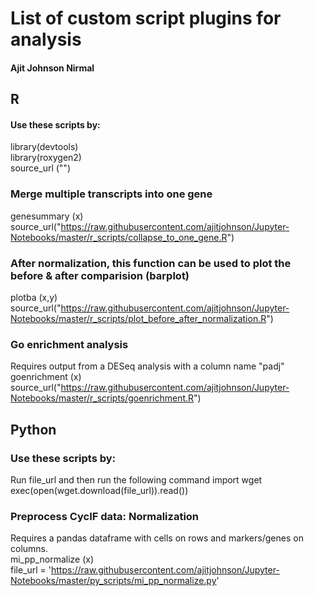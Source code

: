 # List of custom script plugins for analysis
#### Ajit Johnson Nirmal

## R
#### Use these scripts by:
library(devtools) </br>
library(roxygen2) </br>
source_url ("") </br>

### Merge multiple transcripts into one gene
genesummary (x) </br>
source_url("https://raw.githubusercontent.com/ajitjohnson/Jupyter-Notebooks/master/r_scripts/collapse_to_one_gene.R") </br>

### After normalization, this function can be used to plot the before & after comparision (barplot)
plotba (x,y) </br>
source_url("https://raw.githubusercontent.com/ajitjohnson/Jupyter-Notebooks/master/r_scripts/plot_before_after_normalization.R") </br>

### Go enrichment analysis
Requires output from a DESeq analysis with a column name "padj" </br>
goenrichment (x) </br>
source_url("https://raw.githubusercontent.com/ajitjohnson/Jupyter-Notebooks/master/r_scripts/goenrichment.R") </br>


## Python
### Use these scripts by:
Run file_url and then run the following command
import wget </br>
exec(open(wget.download(file_url)).read()) </br>

### Preprocess CycIF data: Normalization
Requires a pandas dataframe with cells on rows and markers/genes on columns. </br>
mi_pp_normalize (x) </br>
file_url = 'https://raw.githubusercontent.com/ajitjohnson/Jupyter-Notebooks/master/py_scripts/mi_pp_normalize.py' </br>
